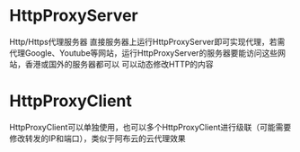 # HttpProxyServer
Http/Https代理服务器
直接服务器上运行HttpProxyServer即可实现代理，若需代理Google、Youtube等网站，运行HttpProxyServer的服务器要能访问这些网站，香港或国外的服务器都可以
可以动态修改HTTP的内容

# HttpProxyClient
HttpProxyClient可以单独使用，也可以多个HttpProxyClient进行级联（可能需要修改转发的IP和端口），类似于阿布云的云代理效果

